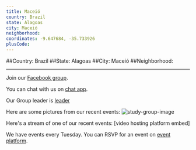 ```yaml
---
title: Maceió
country: Brazil
state: Alagoas
city: Maceió
neighborhood: 
coordinates: -9.647684, -35.733926
plusCode:
---
```


##Country: Brazil
##State: Alagoas
##City: Maceió
##Neighborhood: 
*****
Join our [Facebook group](https://www.facebook.com/groups/free.code.camp.alagoas).

You can chat with us on [chat app]().

Our Group leader is [leader]()

Here are some pictures from our recent events:
![study-group-image]()

Here's a stream of one of our recent events:
[video hosting platform embed]

We have events every Tuesday. You can RSVP for an event on [event platform]().
